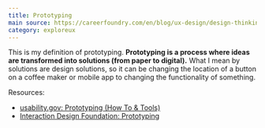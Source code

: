 ```yaml
---
title: Prototyping
main source: https://careerfoundry.com/en/blog/ux-design/design-thinking-stage-four-prototyping/
category: exploreux
---
```

This is my definition of prototyping. **Prototyping is a process where ideas are transformed into solutions (from paper to digital).** What I mean by solutions are design solutions, so it can be changing the location of a button on a coffee maker or mobile app to changing the functionality of something.

Resources:
- [usability.gov: Prototyping (How To & Tools)](https://www.usability.gov/how-to-and-tools/methods/prototyping.html)
- [Interaction Design Foundation: Prototyping](https://www.interaction-design.org/literature/topics/prototyping)
